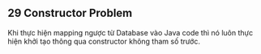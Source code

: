 

## 29 Constructor Problem

Khi thực hiện mapping ngược từ Database vào Java code thì nó luôn thực hiện khởi tạo thông qua constructor không tham số trước.

